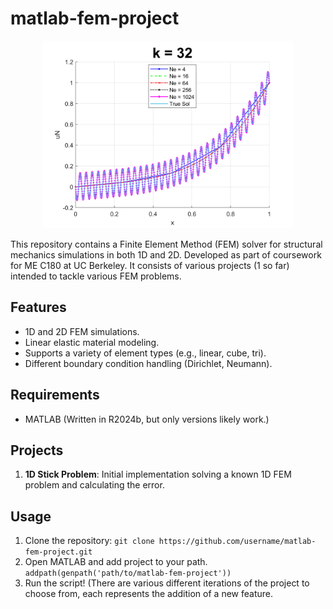 # matlab-fem-project

<div style="text-align: center;">
  <img src="plot_k_32.png" alt="Plot of K = 32" width="400"/>
</div>

This repository contains a Finite Element Method (FEM) solver for structural mechanics simulations in both 1D and 2D. Developed as part of coursework for ME C180 at UC Berkeley.
It consists of various projects (1 so far) intended to tackle various FEM problems.

## Features
- 1D and 2D FEM simulations.
- Linear elastic material modeling.
- Supports a variety of element types (e.g., linear, cube, tri).
- Different boundary condition handling (Dirichlet, Neumann).

## Requirements
- MATLAB (Written in R2024b, but only versions likely work.)

## Projects
1. **1D Stick Problem**: Initial implementation solving a known 1D FEM problem and calculating the error.

## Usage
1. Clone the repository:
   ```git clone https://github.com/username/matlab-fem-project.git```
2. Open MATLAB and add project to your path.
   ```addpath(genpath('path/to/matlab-fem-project'))```
3. Run the script! (There are various different iterations of the project to choose from, each represents the addition of a new feature.
